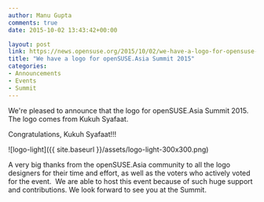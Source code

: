 ```yaml
---
author: Manu Gupta
comments: true
date: 2015-10-02 13:43:42+00:00

layout: post
link: https://news.opensuse.org/2015/10/02/we-have-a-logo-for-opensuse-asia-summit-2015/
title: "We have a logo for openSUSE.Asia Summit 2015"
categories:
- Announcements
- Events
- Summit
---
```

We're pleased to announce that the logo for openSUSE.Asia Summit 2015. The logo comes from Kukuh Syafaat.

Congratulations, Kukuh Syafaat!!!


![logo-light]({{ site.baseurl }}/assets/logo-light-300x300.png)


A very big thanks from the openSUSE.Asia community to all the logo designers for their time and effort, as well as the voters who actively voted for the event.  We are able to host this event because of such huge support and contributions. We look forward to see you at the Summit.		
